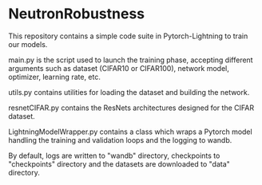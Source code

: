 # NeutronRobustness

This repository contains a simple code suite in Pytorch-Lightning to train our models.

main.py is the script used to launch the training phase, accepting different arguments such as dataset (CIFAR10 or
CIFAR100), network model, optimizer, learning rate, etc.

utils.py contains utilities for loading the dataset and building the network.

resnetCIFAR.py contains the ResNets architectures designed for the CIFAR dataset.

LightningModelWrapper.py contains a class which wraps a Pytorch model handling the training and validation loops and the
logging to wandb.

By default, logs are written to "wandb" directory, checkpoints to "checkpoints" directory and the datasets are
downloaded to "data" directory.
